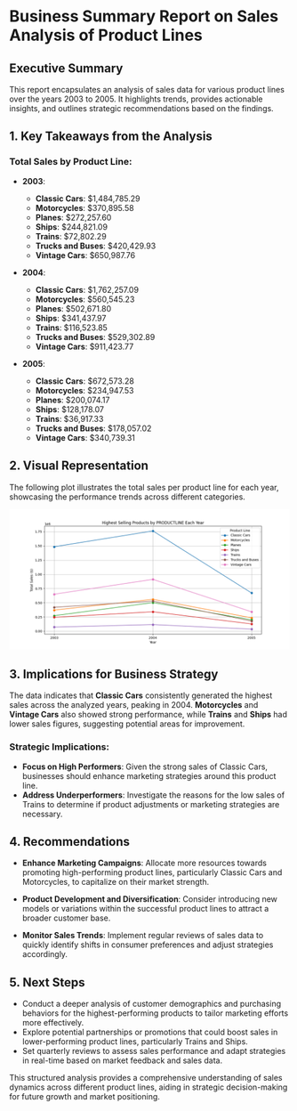 # Business Summary Report on Sales Analysis of Product Lines

## Executive Summary
This report encapsulates an analysis of sales data for various product lines over the years 2003 to 2005. It highlights trends, provides actionable insights, and outlines strategic recommendations based on the findings.

## 1. Key Takeaways from the Analysis

### Total Sales by Product Line:

- **2003**:
  - **Classic Cars**: $1,484,785.29
  - **Motorcycles**: $370,895.58
  - **Planes**: $272,257.60
  - **Ships**: $244,821.09
  - **Trains**: $72,802.29
  - **Trucks and Buses**: $420,429.93
  - **Vintage Cars**: $650,987.76

- **2004**:
  - **Classic Cars**: $1,762,257.09
  - **Motorcycles**: $560,545.23
  - **Planes**: $502,671.80
  - **Ships**: $341,437.97
  - **Trains**: $116,523.85
  - **Trucks and Buses**: $529,302.89
  - **Vintage Cars**: $911,423.77

- **2005**:
  - **Classic Cars**: $672,573.28
  - **Motorcycles**: $234,947.53
  - **Planes**: $200,074.17
  - **Ships**: $128,178.07
  - **Trains**: $36,917.33
  - **Trucks and Buses**: $178,057.02
  - **Vintage Cars**: $340,739.31

## 2. Visual Representation
The following plot illustrates the total sales per product line for each year, showcasing the performance trends across different categories.

![Sales Plot](sales_plot.png)

## 3. Implications for Business Strategy
The data indicates that **Classic Cars** consistently generated the highest sales across the analyzed years, peaking in 2004. **Motorcycles** and **Vintage Cars** also showed strong performance, while **Trains** and **Ships** had lower sales figures, suggesting potential areas for improvement.

### Strategic Implications:
- **Focus on High Performers**: Given the strong sales of Classic Cars, businesses should enhance marketing strategies around this product line.
- **Address Underperformers**: Investigate the reasons for the low sales of Trains to determine if product adjustments or marketing strategies are necessary.

## 4. Recommendations
- **Enhance Marketing Campaigns**: Allocate more resources towards promoting high-performing product lines, particularly Classic Cars and Motorcycles, to capitalize on their market strength.
  
- **Product Development and Diversification**: Consider introducing new models or variations within the successful product lines to attract a broader customer base.

- **Monitor Sales Trends**: Implement regular reviews of sales data to quickly identify shifts in consumer preferences and adjust strategies accordingly.

## 5. Next Steps
- Conduct a deeper analysis of customer demographics and purchasing behaviors for the highest-performing products to tailor marketing efforts more effectively.
- Explore potential partnerships or promotions that could boost sales in lower-performing product lines, particularly Trains and Ships.
- Set quarterly reviews to assess sales performance and adapt strategies in real-time based on market feedback and sales data.

This structured analysis provides a comprehensive understanding of sales dynamics across different product lines, aiding in strategic decision-making for future growth and market positioning.